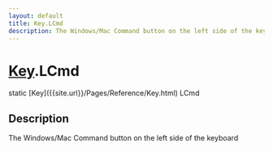 ```yaml
---
layout: default
title: Key.LCmd
description: The Windows/Mac Command button on the left side of the keyboard
---
```

# [Key]({{site.url}}/Pages/Reference/Key.html).LCmd

<div class='signature' markdown='1'>
static [Key]({{site.url}}/Pages/Reference/Key.html) LCmd
</div>

## Description
The Windows/Mac Command button on the left side of the keyboard

